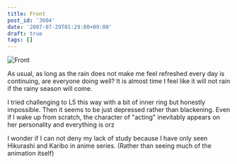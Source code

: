 ```yaml
---
title: Front
post_id: '3604'
date: '2007-07-29T01:29:00+09:00'
draft: true
tags: []
---
```


![Front](https://danmaq.com/image/misc/L2_s.jpg)

As usual, as long as the rain does not make me feel refreshed every day is continuing, are everyone doing well? It is almost time I feel like it will not rain if the rainy season will come.

I tried challenging to L5 this way with a bit of inner ring but honestly impossible. Then it seems to be just depressed rather than blackening. Even if I wake up from scratch, the character of "acting" inevitably appears on her personality and everything is orz

I wonder if I can not deny my lack of study because I have only seen Hikurashi and Karibo in anime series. (Rather than seeing much of the animation itself)

